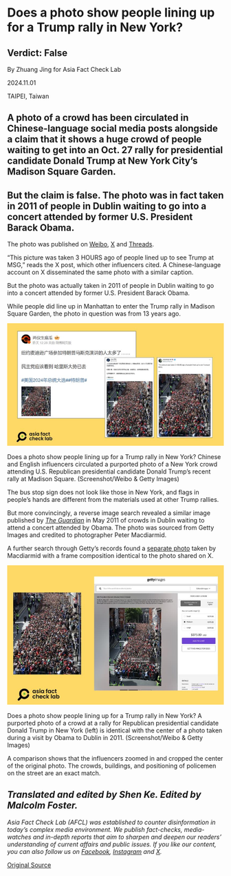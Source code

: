 # Does a photo show people lining up for a Trump rally in New York?

## Verdict: False

By Zhuang Jing for Asia Fact Check Lab

2024.11.01

TAIPEI, Taiwan

## A photo of a crowd has been circulated in Chinese-language social media posts alongside a claim that it shows a huge crowd of people waiting to get into an Oct. 27 rally for presidential candidate Donald Trump at New York City’s Madison Square Garden.

## But the claim is false. The photo was in fact taken in 2011 of people in Dublin waiting to go into a concert attended by former U.S. President Barack Obama.

The photo was published on [Weibo](https://archive.ph/fcL3n), [X](https://x.com/iAnonPatriot/status/1850576008014864704) and [Threads](https://www.threads.net/@alanfahringer/post/DBo3t5AB9ax).

“This picture was taken 3 HOURS ago of people lined up to see Trump at MSG,” reads the X post, which other influencers cited. A Chinese-language account on X disseminated the same photo with a similar caption.

But the photo was actually taken in 2011 of people in Dublin waiting to go into a concert attended by former U.S. President Barack Obama.

While people did line up in Manhattan to enter the Trump rally in Madison Square Garden, the photo in question was from 13 years ago.

![Does a photo show people lining up for a Trump rally in New York?](images/I7YEXRYXNJH5ZOXWKFI4BFYTBE.png)

Does a photo show people lining up for a Trump rally in New York? Chinese and English influencers circulated a purported photo of a New York crowd attending U.S. Republican presidential candidate Donald Trump’s recent rally at Madison Square. (Screenshot/Weibo & Getty Images)

The bus stop sign does not look like those in New York, and flags in people’s hands are different from the materials used at other Trump rallies.

But more convincingly, a reverse image search revealed a similar image published by [*The* *Guardian*](https://www.theguardian.com/world/gallery/2011/may/23/barack-obama-usa) in May 2011 of crowds in Dublin waiting to attend a concert attended by Obama. The photo was sourced from Getty Images and credited to photographer Peter Macdiarmid.

A further search through Getty’s records found a [separate photo](https://www.gettyimages.hk/detail/%E6%96%B0%E8%81%9E%E7%85%A7%E7%89%87/people-line-up-for-a-security-check-before-a-concert-at-which-us-%E6%96%B0%E8%81%9E%E7%85%A7%E7%89%87/114516608?adppopup=true) taken by Macdiarmid with a frame composition identical to the photo shared on X.

![Does a photo show people lining up for a Trump rally in New York?](images/PTM4UBRYS5AKTID65ZWQ3MAMC4.png)

Does a photo show people lining up for a Trump rally in New York? A purported photo of a crowd at a rally for Republican presidential candidate Donald Trump in New York (left) is identical with the center of a photo taken during a visit by Obama to Dublin in 2011. (Screenshot/Weibo & Getty Images)

A comparison shows that the influencers zoomed in and cropped the center of the original photo. The crowds, buildings, and positioning of policemen on the street are an exact match.

## *Translated and edited by Shen Ke. Edited by Malcolm Foster.*

*Asia Fact Check Lab (AFCL) was established to counter disinformation in today’s complex media environment. We publish fact-checks, media-watches and in-depth reports that aim to sharpen and deepen our readers’ understanding of current affairs and public issues. If you like our content, you can also follow us on* [*Facebook*](https://www.facebook.com/asiafactchecklabcn)*,* [*Instagram*](https://www.instagram.com/asiafactchecklab/) *and* [*X*](https://twitter.com/AFCL_eng)*.*



[Original Source](https://www.rfa.org/english/factcheck/2024/11/01/fact-check-trump-rally-photo/)